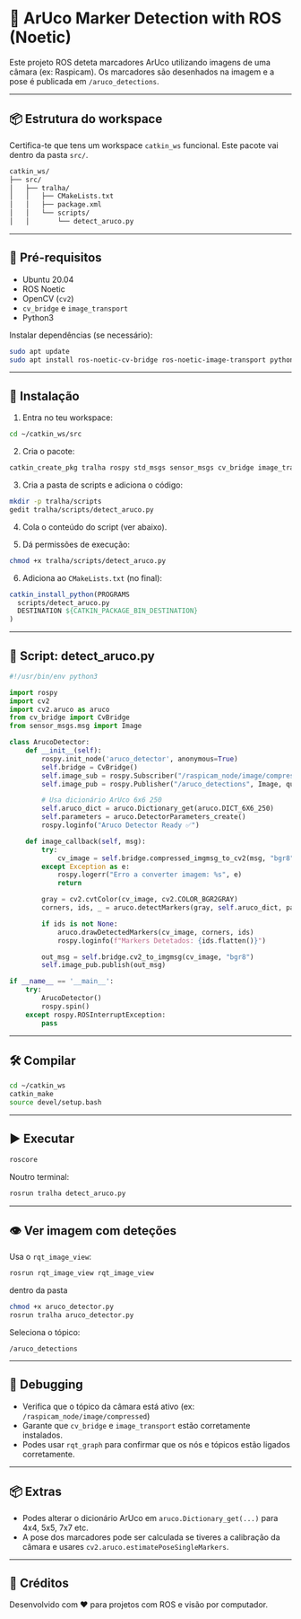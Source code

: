 # 🧠 ArUco Marker Detection with ROS (Noetic)

Este projeto ROS deteta marcadores ArUco utilizando imagens de uma câmara (ex: Raspicam). Os marcadores são desenhados na imagem e a pose é publicada em `/aruco_detections`.

---

## 📦 Estrutura do workspace

Certifica-te que tens um workspace `catkin_ws` funcional. Este pacote vai dentro da pasta `src/`.

```bash
catkin_ws/
├── src/
│   ├── tralha/
│   │   ├── CMakeLists.txt
│   │   ├── package.xml
│   │   └── scripts/
│   │       └── detect_aruco.py
```

---

## 🔧 Pré-requisitos

- Ubuntu 20.04
- ROS Noetic
- OpenCV (`cv2`)
- `cv_bridge` e `image_transport`
- Python3

Instalar dependências (se necessário):

```bash
sudo apt update
sudo apt install ros-noetic-cv-bridge ros-noetic-image-transport python3-opencv
```

---

## 🚀 Instalação

1. Entra no teu workspace:

```bash
cd ~/catkin_ws/src
```

2. Cria o pacote:

```bash
catkin_create_pkg tralha rospy std_msgs sensor_msgs cv_bridge image_transport
```

3. Cria a pasta de scripts e adiciona o código:

```bash
mkdir -p tralha/scripts
gedit tralha/scripts/detect_aruco.py
```

4. Cola o conteúdo do script (ver abaixo).

5. Dá permissões de execução:

```bash
chmod +x tralha/scripts/detect_aruco.py
```

6. Adiciona ao `CMakeLists.txt` (no final):

```cmake
catkin_install_python(PROGRAMS
  scripts/detect_aruco.py
  DESTINATION ${CATKIN_PACKAGE_BIN_DESTINATION}
)
```

---

## 📸 Script: detect_aruco.py

```python
#!/usr/bin/env python3

import rospy
import cv2
import cv2.aruco as aruco
from cv_bridge import CvBridge
from sensor_msgs.msg import Image

class ArucoDetector:
    def __init__(self):
        rospy.init_node('aruco_detector', anonymous=True)
        self.bridge = CvBridge()
        self.image_sub = rospy.Subscriber("/raspicam_node/image/compressed", Image, self.image_callback)
        self.image_pub = rospy.Publisher("/aruco_detections", Image, queue_size=10)

        # Usa dicionário ArUco 6x6 250
        self.aruco_dict = aruco.Dictionary_get(aruco.DICT_6X6_250)
        self.parameters = aruco.DetectorParameters_create()
        rospy.loginfo("Aruco Detector Ready ✅")

    def image_callback(self, msg):
        try:
            cv_image = self.bridge.compressed_imgmsg_to_cv2(msg, "bgr8")
        except Exception as e:
            rospy.logerr("Erro a converter imagem: %s", e)
            return

        gray = cv2.cvtColor(cv_image, cv2.COLOR_BGR2GRAY)
        corners, ids, _ = aruco.detectMarkers(gray, self.aruco_dict, parameters=self.parameters)

        if ids is not None:
            aruco.drawDetectedMarkers(cv_image, corners, ids)
            rospy.loginfo(f"Markers Detetados: {ids.flatten()}")

        out_msg = self.bridge.cv2_to_imgmsg(cv_image, "bgr8")
        self.image_pub.publish(out_msg)

if __name__ == '__main__':
    try:
        ArucoDetector()
        rospy.spin()
    except rospy.ROSInterruptException:
        pass
```

---

## 🛠 Compilar

```bash
cd ~/catkin_ws
catkin_make
source devel/setup.bash
```

---

## ▶️ Executar

```bash
roscore
```

Noutro terminal:

```bash
rosrun tralha detect_aruco.py
```

---

## 👁️ Ver imagem com deteções

Usa o `rqt_image_view`:

```bash
rosrun rqt_image_view rqt_image_view
```

dentro da pasta
```bash
chmod +x aruco_detector.py
rosrun tralha aruco_detector.py
```

Seleciona o tópico:

```
/aruco_detections
```

---

## 🧪 Debugging

- Verifica que o tópico da câmara está ativo (ex: `/raspicam_node/image/compressed`)
- Garante que `cv_bridge` e `image_transport` estão corretamente instalados.
- Podes usar `rqt_graph` para confirmar que os nós e tópicos estão ligados corretamente.

---

## 📦 Extras

- Podes alterar o dicionário ArUco em `aruco.Dictionary_get(...)` para 4x4, 5x5, 7x7 etc.
- A pose dos marcadores pode ser calculada se tiveres a calibração da câmara e usares `cv2.aruco.estimatePoseSingleMarkers`.

---

## 🧠 Créditos

Desenvolvido com ❤️ para projetos com ROS e visão por computador.
